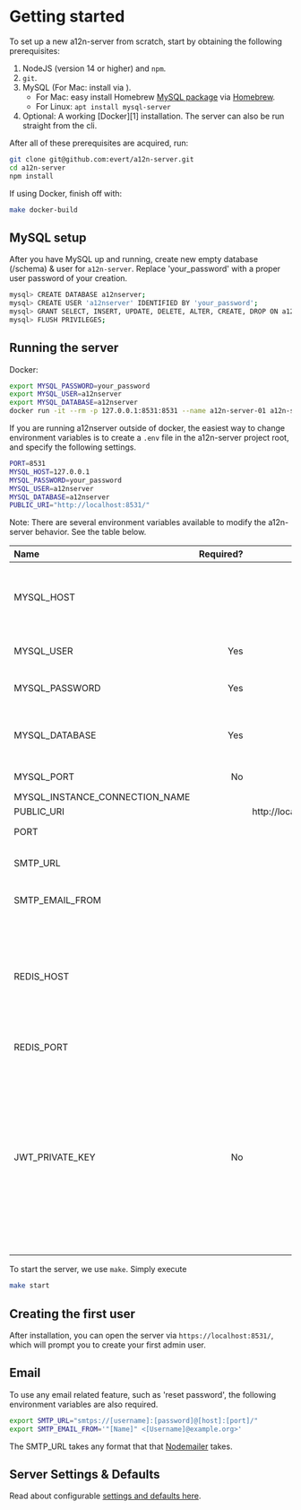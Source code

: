 Getting started
===============

To set up a new a12n-server from scratch, start by obtaining the following
prerequisites:

1. NodeJS (version 14 or higher) and `npm`.
2. `git`.
3. MySQL (For Mac: install via ).
    - For Mac: easy install Homebrew [MySQL package](https://formulae.brew.sh/formula/mysql)
      via [Homebrew](https://brew.sh/).
    - For Linux: `apt install mysql-server`
4. Optional: A working [Docker][1] installation. The server can also be run
   straight from the cli.

After all of these prerequisites are acquired, run:

```sh
git clone git@github.com:evert/a12n-server.git
cd a12n-server
npm install
```

If using Docker, finish off with:

```sh
make docker-build
```

MySQL setup
-----------

After you have MySQL up and running, create new empty database (/schema) & user for `a12n-server`. Replace 'your_password' with a proper user password of your creation.

```sh
mysql> CREATE DATABASE a12nserver;
mysql> CREATE USER 'a12nserver' IDENTIFIED BY 'your_password';
mysql> GRANT SELECT, INSERT, UPDATE, DELETE, ALTER, CREATE, DROP ON a12nserver.* TO 'a12nserver';
mysql> FLUSH PRIVILEGES;
```

Running the server
------------------

Docker:

```sh
export MYSQL_PASSWORD=your_password
export MYSQL_USER=a12nserver
export MYSQL_DATABASE=a12nserver
docker run -it --rm -p 127.0.0.1:8531:8531 --name a12n-server-01 a12n-server
```

If you are running a12nserver outside of docker, the easiest way to change environment variables is to create a `.env` file in the a12n-server project root, and specify the following settings.

```sh
PORT=8531
MYSQL_HOST=127.0.0.1
MYSQL_PASSWORD=your_password
MYSQL_USER=a12nserver
MYSQL_DATABASE=a12nserver
PUBLIC_URI="http://localhost:8531/"
```

Note: There are several environment variables available to modify the a12n-server
behavior. See the table below.

|                           Name | Required? |               Default | Description                                                   |
|:------------------------------ |----------:|----------------------:|---------------------------------------------------------------|
| MYSQL_HOST                     |           |             127.0.0.1 | IP address to connect to where the `mysql-schema` was applied |
| MYSQL_USER                     |       Yes |                       | User to connect to MySQL with                                 |
| MYSQL_PASSWORD                 |       Yes |                       | Password to authenticate to MySQL                             |
| MYSQL_DATABASE                 |       Yes |                       | Database where the `mysql-schema` was applied                 |
| MYSQL_PORT                     |       No  |                  3306 | The port of MySQL                                             |
| MYSQL_INSTANCE_CONNECTION_NAME |           |                       |                                                               |
| PUBLIC_URI                     |           | http://localhost:8531 |                                                               |
| PORT                           |           |                  8531 | Port to host the API on.                                      |
| SMTP_URL                       |           |                       | See below section, [Email](#Email)                      |
| SMTP_EMAIL_FROM                |           |                       | See below section, [Email](#Email)                      |
| REDIS_HOST                     |           |                       | When specified, use Redis as a session storage. Required for running the server on multiple hosts.
| REDIS_PORT                     |           |                  6379 | Set tcp port for Redis
| JWT_PRIVATE_KEY                | No        |                       | When set, a12nserver will generate JWT OAuth2 Access tokens as specified in [draft-ietf-oauth-access-token-jwt][oauth2-jwt]. If this is not set, opaque strings will be used |

To start the server, we use `make`. Simply execute

```sh
make start
```

Creating the first user
-----------------------

After installation, you can open the server via `https://localhost:8531/`,
which will prompt you to create your first admin user.

Email
-----

To use any email related feature, such as 'reset password', the following environment variables are also required.

```sh
export SMTP_URL="smtps://[username]:[password]@[host]:[port]/"
export SMTP_EMAIL_FROM='"[Name]" <[Username]@example.org>'
```
The SMTP_URL takes any format that that [Nodemailer](https://nodemailer.com/smtp/) takes.


[oauth2-jwt]: https://tools.ietf.org/html/draft-ietf-oauth-access-token-jwt-12



Server Settings & Defaults
--------------------------

Read about configurable [settings and defaults here](https://github.com/curveball/a12n-server/tree/master/docs/server-settings).
